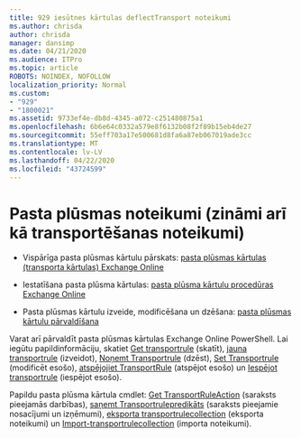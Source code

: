 ```yaml
---
title: 929 iesūtnes kārtulas deflectTransport noteikumi
ms.author: chrisda
author: chrisda
manager: dansimp
ms.date: 04/21/2020
ms.audience: ITPro
ms.topic: article
ROBOTS: NOINDEX, NOFOLLOW
localization_priority: Normal
ms.custom:
- "929"
- "1800021"
ms.assetid: 9733ef4e-db8d-4345-a072-c251480875a1
ms.openlocfilehash: 6b6e64c0332a579e8f6132b08f2f89b15eb4de27
ms.sourcegitcommit: 55eff703a17e500681d8fa6a87eb067019ade3cc
ms.translationtype: MT
ms.contentlocale: lv-LV
ms.lasthandoff: 04/22/2020
ms.locfileid: "43724599"
---
```

# <a name="mail-flow-rules-also-known-as-transport-rules"></a>Pasta plūsmas noteikumi (zināmi arī kā transportēšanas noteikumi)

- Vispārīga pasta plūsmas kārtulu pārskats: [pasta plūsmas kārtulas (transporta kārtulas) Exchange Online](https://technet.microsoft.com/library/jj919238.aspx)

- Iestatīšana pasta plūsma kārtulas: [pasta plūsma kārtulu procedūras Exchange Online](https://technet.microsoft.com/library/dn600436.aspx)

- Pasta plūsmas kārtulu izveide, modificēšana un dzēšana: [pasta plūsmas kārtulu pārvaldīšana](https://technet.microsoft.com/library/jj657505.aspx)

Varat arī pārvaldīt pasta plūsmas kārtulas Exchange Online PowerShell. Lai iegūtu papildinformāciju, skatiet [Get transportrule](https://docs.microsoft.com/powershell/module/exchange/policy-and-compliance/get-transportrule) (skatīt), [jauna transportrule](https://docs.microsoft.com/powershell/module/exchange/policy-and-compliance/new-transportrule) (izveidot), [Noņemt Transportrule](https://docs.microsoft.com/powershell/module/exchange/policy-and-compliance/remove-transportrule) (dzēst), [Set Transportrule](https://docs.microsoft.com/powershell/module/exchange/policy-and-compliance/set-transportrule) (modificēt esošo), [atspējojiet TransportRule](https://docs.microsoft.com/powershell/module/exchange/policy-and-compliance/disable-transportrule) (atspējot esošo) un [Iespējot transportrule](https://docs.microsoft.com/powershell/module/exchange/policy-and-compliance/enable-transportrule) (iespējot esošo).

Papildu pasta plūsma kārtula cmdlet: [Get TransportRuleAction](https://docs.microsoft.com/powershell/module/exchange/policy-and-compliance/get-transportruleaction) (saraksts pieejamās darbības), [saņemt Transportrulepredikāts](https://docs.microsoft.com/powershell/module/exchange/policy-and-compliance/get-transportrulepredicate) (saraksts pieejamie nosacījumi un izņēmumi), [eksporta transportrulecollection](https://docs.microsoft.com/powershell/module/exchange/policy-and-compliance/export-transportrulecollection) (eksporta noteikumi) un [Import-transportrulecollection](https://docs.microsoft.com/powershell/module/exchange/policy-and-compliance/import-transportrulecollection) (importa noteikumi).
